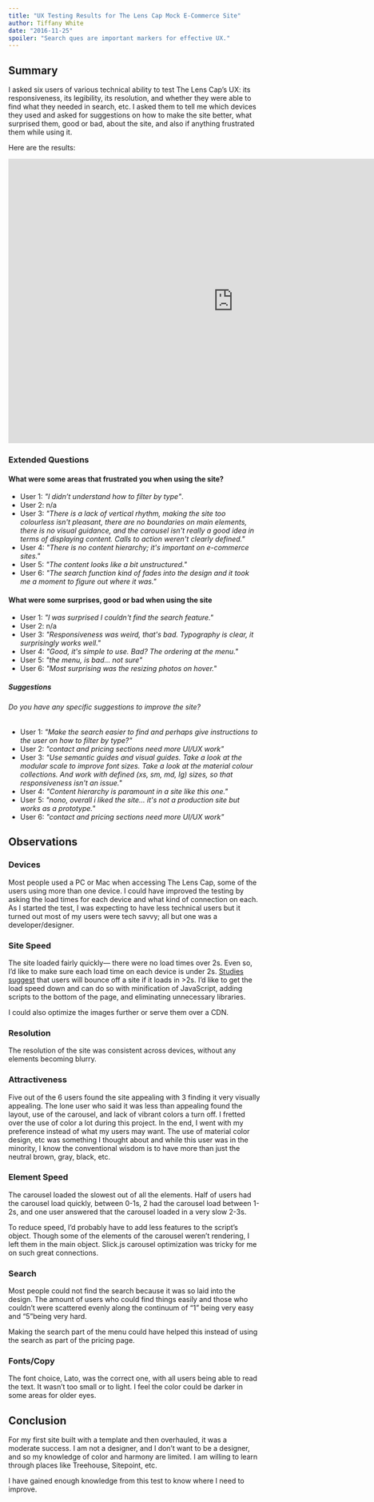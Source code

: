 ```yaml
---
title: "UX Testing Results for The Lens Cap Mock E-Commerce Site"
author: Tiffany White
date: "2016-11-25"
spoiler: "Search ques are important markers for effective UX."
---
```

## Summary

I asked six users of various technical ability to test The Lens Cap’s UX: its responsiveness, its legibility, its resolution, and whether they were able to find what they needed in search, etc. I asked them to tell me which devices they used and asked for suggestions on how to make the site better, what surprised them, good or bad, about the site, and also if anything frustrated them while using it.

Here are the results:

<iframe src="https://docs.google.com/presentation/d/e/2PACX-1vQM6YytnYBlXnyhNWWpB_AJx2DJ8xGP-mEODsqF_TqbO-r4ZPdXZyGwr08xhlaUqUv0SVLk8hAvB_Td/embed?start=false&loop=false&delayms=3000" frameborder="0" width="900" height="569" allowfullscreen="true" mozallowfullscreen="true" webkitallowfullscreen="true"></iframe>

### Extended Questions

#### What were some areas that frustrated you when using the site?

* User 1: *"I didn’t understand how to filter by type"*.
* User 2:  n/a
* User 3: *"There is a lack of vertical rhythm, making the site too colourless isn't pleasant, there are no boundaries on main elements, there is no visual guidance, and the carousel isn't really a good idea in terms of displaying content. Calls to action weren't clearly defined."*
* User 4: *"There is no content hierarchy; it's important on e-commerce sites."*
* User 5: *"The content looks like a bit unstructured."*
* User 6: *"The search function kind of fades into the design and it took me a moment to figure out where it was."*


#### What were some surprises, good or bad when using the site

* User 1: *"I was surprised I couldn't find the search feature."*
* User 2: n/a
* User 3: *"Responsiveness was weird, that's bad. Typography is clear, it surprisingly works well."*
* User 4: *"Good, it's simple to use. Bad? The ordering at the menu."*
* User 5: *"the menu, is bad... not sure"*
* User 6: *"Most surprising was the resizing photos on hover."*

##### Suggestions

###### Do you have any specific suggestions to improve the site?

* User 1: *"Make the search easier to find and perhaps give instructions to the user on how to filter by type?"*
* User 2: *"contact and pricing sections need more UI/UX work"*
* User 3: *"Use semantic guides and visual guides. Take a look at the modular scale to improve font sizes. Take a look at the material colour collections. And work with defined (xs, sm, md, lg) sizes, so that responsiveness isn't an issue."*
* User 4: *"Content hierarchy is paramount in a site like this one."*
* User 5: *"nono, overall i liked the site... it's not a production site but works as a prototype."*
* User 6: *"contact and pricing sections need more UI/UX work"*

## Observations

### Devices

Most people used a PC or Mac when accessing The Lens Cap, some of the users using more than one device. I could have improved the testing by asking the load times for each device and what kind of connection on each. As I started the test, I was expecting to have less technical users but it turned out most of my users were tech savvy; all but one was a developer/designer.

### Site Speed

The site loaded fairly quickly— there were no load times over 2s. Even so, I’d like to make sure each load time on each device is under 2s. [Studies suggest](https://blog.kissmetrics.com/speed-is-a-killer/) that users will bounce off a site if it loads in >2s. I’d like to get the load speed down and can do so with minification of JavaScript, adding scripts to the bottom of the page, and eliminating unnecessary libraries.

I could also optimize the images further or serve them over a CDN.

### Resolution

The resolution of the site was consistent across devices, without any elements becoming blurry.

### Attractiveness

Five out of the 6 users found the site appealing with 3 finding it very visually appealing. The lone user who said it was less than appealing found the layout, use of the carousel, and lack of vibrant colors a turn off. I fretted over the use of color a lot during this project. In the end, I went with my preference instead of what my users may want. The use of material color design, etc was something I thought about and while this user was in the minority, I know the conventional wisdom is to have more than just the neutral brown, gray, black, etc.

### Element Speed

The carousel loaded the slowest out of all the elements. Half of users had the carousel load quickly, between 0-1s, 2 had the carousel load between 1-2s, and one user answered that the carousel loaded in a very slow 2-3s.

To reduce speed, I’d probably have to add less features to the script’s object. Though some of the elements of the carousel weren’t rendering, I left them in the main object. Slick.js carousel optimization was tricky for me on such great connections.

### Search

Most people could not find the search because it was so laid into the design. The amount of users who could find things easily and those who couldn’t were scattered evenly along the continuum of “1” being very easy and “5”being very hard.

Making the search part of the menu could have helped this instead of using the search as part of the pricing page.

### Fonts/Copy

The font choice, Lato, was the correct one, with all users being able to read the text. It wasn’t too small or to light. I feel the color could be darker in some areas for older eyes.

## Conclusion
For my first site built with a template and then overhauled, it was a moderate success. I am not a designer, and I don’t want to be a designer, and so my knowledge of color and harmony are limited. I am willing to learn through places like Treehouse, Sitepoint, etc.

I have gained enough knowledge from this test to know where I need to improve.